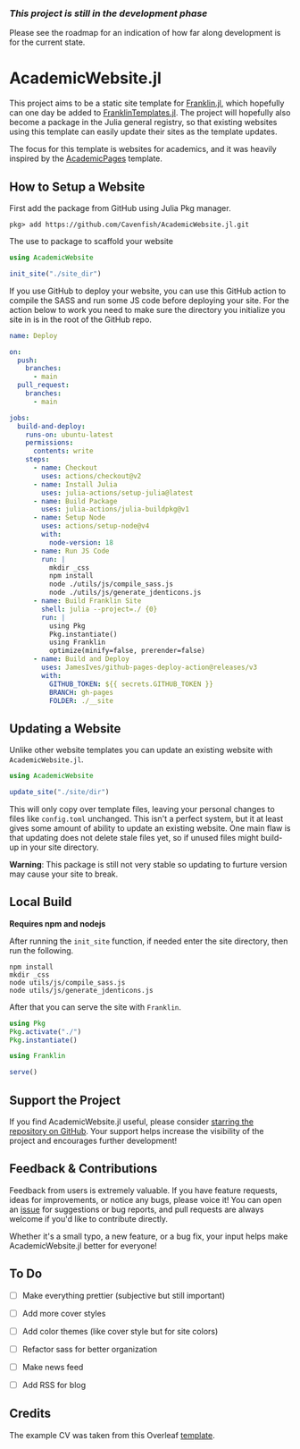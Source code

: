 ### _This project is still in the development phase_

Please see the roadmap for an indication of how far along development is for the current state.

# AcademicWebsite.jl

This project aims to be a static site template for [Franklin.jl](https://github.com/tlienart/Franklin.jl), which hopefully can one day be added to [FranklinTemplates.jl](https://github.com/tlienart/FranklinTemplates.jl). The project will hopefully also become a package in the Julia general registry, so that existing websites using this template can easily update their sites as the template updates.

The focus for this template is websites for academics, and it was heavily inspired by the [AcademicPages](https://github.com/academicpages/academicpages.github.io) template.

## How to Setup a Website

First add the package from GitHub using Julia Pkg manager.

```
pkg> add https://github.com/Cavenfish/AcademicWebsite.jl.git
```

The use to package to scaffold your website

```julia
using AcademicWebsite

init_site("./site_dir")
```

If you use GitHub to deploy your website, you can use this
GitHub action to compile the SASS and run some JS code before
deploying your site. For the action below to work you need to
make sure the directory you initialize you site in is in the 
root of the GitHub repo.

```yaml
name: Deploy

on:
  push:
    branches:
      - main
  pull_request:
    branches:
      - main

jobs:
  build-and-deploy:
    runs-on: ubuntu-latest
    permissions:
      contents: write
    steps:
      - name: Checkout
        uses: actions/checkout@v2
      - name: Install Julia
        uses: julia-actions/setup-julia@latest
      - name: Build Package
        uses: julia-actions/julia-buildpkg@v1
      - name: Setup Node
        uses: actions/setup-node@v4
        with:
          node-version: 18
      - name: Run JS Code
        run: |
          mkdir _css
          npm install
          node ./utils/js/compile_sass.js
          node ./utils/js/generate_jdenticons.js
      - name: Build Franklin Site
        shell: julia --project=./ {0}
        run: |
          using Pkg
          Pkg.instantiate()
          using Franklin
          optimize(minify=false, prerender=false)
      - name: Build and Deploy
        uses: JamesIves/github-pages-deploy-action@releases/v3
        with:
          GITHUB_TOKEN: ${{ secrets.GITHUB_TOKEN }}
          BRANCH: gh-pages
          FOLDER: ./__site
```

## Updating a Website

Unlike other website templates you can update an existing 
website with `AcademicWebsite.jl`. 

```julia
using AcademicWebsite

update_site("./site/dir")
```

This will only copy over template files, leaving your personal
changes to files like `config.toml` unchanged. This isn't a 
perfect system, but it at least gives some amount of 
ability to update an existing website. One main flaw is that
updating does not delete stale files yet, so if unused files
might build-up in your site directory.

**Warning**: This package is still not very stable so updating
to furture version may cause your site to break.

## Local Build
**Requires npm and nodejs**

After running the `init_site` function, if needed enter the 
site directory, then run the following.

```
npm install
mkdir _css
node utils/js/compile_sass.js
node utils/js/generate_jdenticons.js
```

After that you can serve the site with `Franklin`.

```julia
using Pkg
Pkg.activate("./")
Pkg.instantiate()

using Franklin

serve()
```

## Support the Project

If you find AcademicWebsite.jl useful, please consider [starring the repository on GitHub](https://github.com/Cavenfish/AcademicWebsite.jl). Your support helps increase the visibility of the project and encourages further development!

## Feedback & Contributions

Feedback from users is extremely valuable. If you have feature requests, ideas for improvements, or notice any bugs, please voice it! You can open an [issue](https://github.com/Cavenfish/AcademicWebsite.jl/issues) for suggestions or bug reports, and pull requests are always welcome if you'd like to contribute directly.

Whether it's a small typo, a new feature, or a bug fix, your input helps make AcademicWebsite.jl better for everyone!

## To Do

- [ ] Make everything prettier (subjective but still important)
- [ ] Add more cover styles
- [ ] Add color themes (like cover style but for site colors)
- [ ] Refactor sass for better organization
- [ ] Make news feed
- [ ] Add RSS for blog


## Credits

The example CV was taken from this Overleaf [template](https://www.overleaf.com/latex/templates/a-customised-curve-cv/mvmbhkwsnmwv).